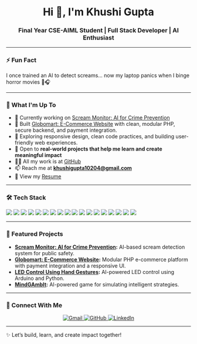 <h1 align="center">Hi 👋, I'm Khushi Gupta</h1>

<h3 align="center">Final Year CSE-AIML Student | Full Stack Developer | AI Enthusiast</h3>

---

### ⚡ Fun Fact

I once trained an AI to detect screams… now my laptop panics when I binge horror movies 👻🎧

---

### 🚀 What I'm Up To

- 🔭 Currently working on [Scream Monitor: AI for Crime Prevention](https://github.com/khushigupta124/Scream-Monitor-AI-for-Crime-Prevention)
- 🛒 Built [Globomart: E-Commerce Website](https://github.com/khushigupta124/Globomart) with clean, modular PHP, secure backend, and payment integration.
- 🌱 Exploring responsive design, clean code practices, and building user-friendly web experiences.
- 👯 Open to **real-world projects that help me learn and create meaningful impact**
- 👩‍💻 All my work is at [GitHub](https://github.com/khushigupta124)
- 📫 Reach me at **khushigupta10204@gmail.com**
- 📄 View my [Resume](https://drive.google.com/file/d/175IPPxC09BX3g4Qvq0VLs_BdlQeXmWis/view?usp=sharing)

---

### 🛠️ Tech Stack

<p>
  <img src="https://img.shields.io/badge/HTML5-E34F26?style=flat-square&logo=html5&logoColor=white"/>
  <img src="https://img.shields.io/badge/CSS3-1572B6?style=flat-square&logo=css3&logoColor=white"/>
  <img src="https://img.shields.io/badge/JavaScript-F7DF1E?style=flat-square&logo=javascript&logoColor=black"/>
  <img src="https://img.shields.io/badge/PHP-777BB4?style=flat-square&logo=php&logoColor=white"/>
  <img src="https://img.shields.io/badge/Python-3776AB?style=flat-square&logo=python&logoColor=white"/>
  <img src="https://img.shields.io/badge/C++-00599C?style=flat-square&logo=c%2B%2B&logoColor=white"/>
  <img src="https://img.shields.io/badge/React-20232A?style=flat-square&logo=react&logoColor=61DAFB"/>
  <img src="https://img.shields.io/badge/MySQL-4479A1?style=flat-square&logo=mysql&logoColor=white"/>
  <img src="https://img.shields.io/badge/Node.js-339933?style=flat-square&logo=node.js&logoColor=white"/>
  <img src="https://img.shields.io/badge/Express.js-000000?style=flat-square&logo=express&logoColor=white"/>
  <img src="https://img.shields.io/badge/TensorFlow-FF6F00?style=flat-square&logo=tensorflow&logoColor=white"/>
  <img src="https://img.shields.io/badge/Pandas-150458?style=flat-square&logo=pandas&logoColor=white"/>
  <img src="https://img.shields.io/badge/NumPy-013243?style=flat-square&logo=numpy&logoColor=white"/>
  <img src="https://img.shields.io/badge/JSON-000000?style=flat-square&logo=json&logoColor=white"/>
  <img src="https://img.shields.io/badge/OpenCV-5C3EE8?style=flat-square&logo=opencv&logoColor=white"/>
  <img src="https://img.shields.io/badge/Git-F05032?style=flat-square&logo=git&logoColor=white"/>
  <img src="https://img.shields.io/badge/GitHub-181717?style=flat-square&logo=github&logoColor=white"/>
  <img src="https://img.shields.io/badge/Arduino-00979D?style=flat-square&logo=arduino&logoColor=white"/>
</p>


---

### 🌟 Featured Projects

- **[Scream Monitor: AI for Crime Prevention](https://github.com/khushigupta124/Scream-Monitor-AI-for-Crime-Prevention):** AI-based scream detection system for public safety.
- **[Globomart: E-Commerce Website](https://github.com/khushigupta124/Globomart):** Modular PHP e-commerce platform with payment integration and a responsive UI.
- **[LED Control Using Hand Gestures](https://github.com/khushigupta124/LED_control_using_Hand_Gestures):** AI-powered LED control using Arduino and Python.
- **[MindGAmbIt](https://github.com/khushigupta124/MindGAmbIt):** AI-powered game for simulating intelligent strategies.

---

### 🔗 Connect With Me

<p align="center">
  <a href="mailto:khushigupta10204@gmail.com">
    <img src="https://img.shields.io/badge/Gmail-D14836?style=for-the-badge&logo=gmail&logoColor=white" alt="Gmail" />
  </a>
  <a href="https://github.com/khushigupta124">
    <img src="https://img.shields.io/badge/GitHub-000?style=for-the-badge&logo=github&logoColor=white" alt="GitHub" />
  </a>
  <a href="https://www.linkedin.com/in/khushi-gupta1002/">
    <img src="https://img.shields.io/badge/LinkedIn-0077B5?style=for-the-badge&logo=linkedin&logoColor=white" alt="LinkedIn" />
  </a>
</p>

---

✨ Let’s build, learn, and create impact together!
